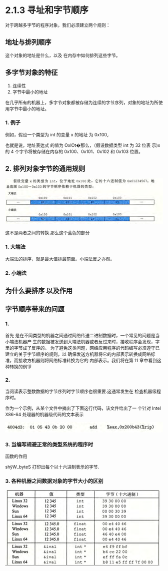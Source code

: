 # 2.1.3 寻址和字节顺序

对于跨越多字节的程序对象，我们必须建立两个规则：

## 地址与排列顺序

这个对象的地址是什么，以及 在内存中如何排列这些字节。

## 多字节对象的特征

1. 连续性
2. 字节中最小的地址

在几乎所有的机器上，多字节对象都被存储为连续的字节序列，对象的地址为所使用字节中最小的地址。

### 1. 例子

例如，假设一个类型为 int 的变量 x 的地址 为 0x100,.

也就是说，地址表达式 的值为 OxlOt�那么，（假设数据类型 int 为 32 位表 示)x 的 4 个字节将被存储在内存的 0x100、0x101、0x102 和 0x103 位置。

## 2. 排列对象字节的通用规则

![image-20221003105034106](2.1.3%20%E5%AF%BB%E5%9D%80%E5%92%8C%E5%AD%97%E8%8A%82%E9%A1%BA%E5%BA%8F.assets/image-20221003105034106-16647654350951.png)

这不是两者之间的转换.那么这个蓝色的部分

### 1. 大端法

大端法的排序，就是最大值排最前面。小端法反之亦然。

### 2. 小端法





## 为什么要排序 以及作用





## 字节顺序带来的问题

### 1. 

首先 是在不同类型的机器之间通过网络传送二进制数据时，一个常见的问题是当小端法机器产 生的数据被发送到大端法机器或者反过来时，接收程序会发现，字里的字节成了反序的。 为了避免这类问题，网络应用程序的代码编写必须遵守已建立的关于字节顺序的规则，以 确保发送方机器将它的内部表示转换成网络标准，而接收方机器则将网络标准转换为它的 内部表示。我们将在第 11 章中看到这种转换的例爭



### 2. 

当阅读表示整数数据的字节序列时字节顺序也很重要.这通常发生在 检査机器级程序时。



作为一个示例，从某个文件中摘出了下面这行代码，该文件给出了一 个针对 Intel X86-64 处理器的机器级代码的文本表示

![image-20221003105553240](2.1.3%20%E5%AF%BB%E5%9D%80%E5%92%8C%E5%AD%97%E8%8A%82%E9%A1%BA%E5%BA%8F.assets/image-20221003105553240-16647657540063.png)



### 3. 当编写规避正常的类型系统的程序时

函数的作用

shÿW_byteS 打印出每个以十六进制表示的字节.



### 3. 各种机器之间数据对象的字节大小的区别

<img src="2.1.3%20%E5%AF%BB%E5%9D%80%E5%92%8C%E5%AD%97%E8%8A%82%E9%A1%BA%E5%BA%8F.assets/image-20221003111536102-16647669368155.png" alt="image-20221003111536102" style="zoom:50%;" />

